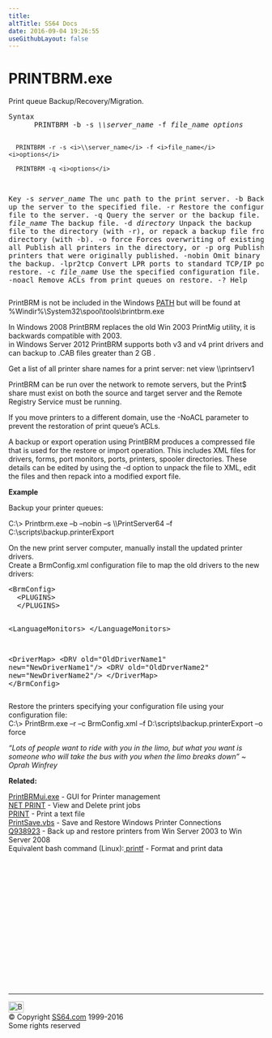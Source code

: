 ```yaml
---
title:
altTitle: SS64 Docs
date: 2016-09-04 19:26:55
useGithubLayout: false
---
```

<!-- #BeginLibraryItem "/Library/head_nt.lbi" --><!-- #EndLibraryItem --><h1>PRINTBRM.exe</h1> 
<p>Print queue Backup/Recovery/Migration.</p>
<pre>Syntax
      PRINTBRM -b -s <i>\\server_name</i> -f <i>file_name</i> <i>options</i>

      PRINTBRM -r -s <i>\\server_name</i> -f <i>file_name</i> <i>options</i>

      PRINTBRM -q <i>options</i>

Key
   -s <i>server_name</i> The unc path to the print server.
   -b             Back up the server to the specified file.
   -r             Restore the configuration in the file to the server.
   -q             Query the server or the backup file.
   -f <i>file_name   </i>The backup file.
   -d <i>directory</i>   Unpack the backup file to the directory (with -r),
                  or repack a backup file from the directory (with -b).
   -o force       Forces overwriting of existing objects.
   -p all         Publish all printers in the directory, or
   -p org         Publish the printers that were originally published.
   -nobin         Omit binary files from the backup.
   -lpr2tcp       Convert LPR ports to standard TCP/IP ports on restore.
   -c <i>file_name</i>   Use the specified configuration file.
   -noacl         Remove ACLs from print queues on restore.
   -?             Help</pre>
<p>PrintBRM is not be included in the Windows <a href="path.html">PATH</a> but will be found at <span class="code">%Windir%\System32\spool\tools\brintbrm.exe</span></p>
<p>In Windows 2008 PrintBRM  replaces the old Win 2003 PrintMig utility, it is backwards compatible with 2003.<br>
in Windows Server 2012 PrintBRM supports both v3 and v4 print drivers and can backup to .CAB files greater than 2 GB .</p>
<p>Get a list of all printer share names for a print server: <span class="code">net view \\printserv1</span></p>
<p>PrintBRM can be run over the network to remote servers, but the Print$ share must exist on both the source and target server and the Remote Registry Service must be running.</p>
<p>If you move printers to a different domain, use the <span class="code">-NoACL</span> parameter  to prevent the restoration of  print queue’s ACLs.</p>
<p>A backup or export operation using PrintBRM produces a compressed file that is used for the restore or import operation. This includes XML files for drivers, forms, port monitors, ports, printers, spooler directories. These details can be edited by using the<span class="code"> -d </span>option to unpack the file to XML, edit the files and then repack into a modified export file.</p>
<p><b>Example</b></p>
<p> Backup your printer queues:</p>
<p class="code">C:\&gt; Printbrm.exe –b –nobin –s \\PrintServer64 –f C:\scripts\backup.printerExport</p>
<p> On the new print server computer, manually install the updated printer drivers. <br>
Create a BrmConfig.xml configuration file to map the old drivers to the new drivers:</p>
<pre>&lt;BrmConfig&gt;
  &lt;PLUGINS&gt;
  &lt;/PLUGINS&gt;

  &lt;LanguageMonitors&gt;
  &lt;/LanguageMonitors&gt;

  &lt;DriverMap&gt;
    &lt;DRV old="OldDriverName1" new="NewDriverName1"/&gt;
    &lt;DRV old="OldDrverName2" new="NewDriverName2"/&gt;
  &lt;/DriverMap&gt;
&lt;/BrmConfig&gt;</pre>
<p>Restore the printers specifying your configuration file using your configuration file:<br>
<span class="code">C:\&gt; PrintBrm.exe –r –c BrmConfig.xml –f D:\scripts\backup.printerExport –o force</span></p>
<p class="quote"><i>“Lots of people want to ride with you in the limo, but what you want is someone who will take the bus with you when the limo breaks down” ~ Oprah Winfrey</i></p>
<p><b>Related:</b></p>
<p><a href="run.html">PrintBRMui.exe</a> - GUI for Printer management<br>
<a href="net_share.html">NET PRINT</a> - View and Delete print jobs<br>
<a href="print.html">PRINT</a> - Print a text file<br>
<a href="../vb/syntax-printsave.html">PrintSave.vbs</a> - Save and Restore Windows Printer Connections<br>
<a href="http://support.microsoft.com/?id=938923">Q938923</a> - Back up and  restore printers from Win Server 2003 to Win Server 2008<br>
Equivalent bash command (Linux):<a href="../bash/printf.html"> printf</a> - Format and print data</p>
<!-- #BeginLibraryItem "/Library/foot_nt.lbi" --><p>
<!-- windows300 -->
<ins class="adsbygoogle" style="display:inline-block;width:300px;height:250px" data-ad-client="ca-pub-6140977852749469" data-ad-slot="7649547908"></ins>
<script>
(adsbygoogle = window.adsbygoogle || []).push({});
</script></p>
<hr>
<div id="bl" class="footer"><a href="printbrm.html#"><img src="../images/top.png" width="30" height="22" alt="Back to the Top"></a></div>
<div id="br" class="footer, tagline">© Copyright <a href="http://ss64.com/">SS64.com</a> 1999-2016<br>
Some rights reserved</div><!-- #EndLibraryItem -->

